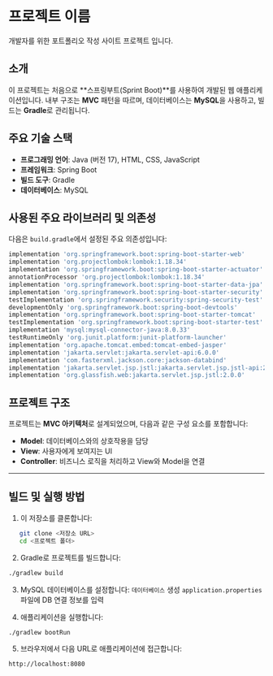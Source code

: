 # 프로젝트 이름
개발자를 위한 포트폴리오 작성 사이트 프로젝트 입니다.

## 소개
이 프로젝트는 처음으로 **스프링부트(Sprint Boot)**를 사용하여 개발된 웹 애플리케이션입니다. 내부 구조는 **MVC** 패턴을 따르며, 데이터베이스는 **MySQL**을 사용하고, 빌드는 **Gradle**로 관리됩니다.

## 주요 기술 스택
- **프로그래밍 언어**: Java (버전 17), HTML, CSS, JavaScript
- **프레임워크**: Spring Boot
- **빌드 도구**: Gradle
- **데이터베이스**: MySQL

## 사용된 주요 라이브러리 및 의존성
다음은 `build.gradle`에서 설정된 주요 의존성입니다:

```gradle
implementation 'org.springframework.boot:spring-boot-starter-web'
implementation 'org.projectlombok:lombok:1.18.34'
implementation 'org.springframework.boot:spring-boot-starter-actuator'
annotationProcessor 'org.projectlombok:lombok:1.18.34'
implementation 'org.springframework.boot:spring-boot-starter-data-jpa'
implementation 'org.springframework.boot:spring-boot-starter-security'
testImplementation 'org.springframework.security:spring-security-test'
developmentOnly 'org.springframework.boot:spring-boot-devtools'
implementation 'org.springframework.boot:spring-boot-starter-tomcat'
testImplementation 'org.springframework.boot:spring-boot-starter-test'
implementation 'mysql:mysql-connector-java:8.0.33'
testRuntimeOnly 'org.junit.platform:junit-platform-launcher'
implementation 'org.apache.tomcat.embed:tomcat-embed-jasper'
implementation 'jakarta.servlet:jakarta.servlet-api:6.0.0'
implementation 'com.fasterxml.jackson.core:jackson-databind'
implementation 'jakarta.servlet.jsp.jstl:jakarta.servlet.jsp.jstl-api:2.0.0'
implementation 'org.glassfish.web:jakarta.servlet.jsp.jstl:2.0.0'
```

## 프로젝트 구조
프로젝트는 **MVC 아키텍처**로 설계되었으며, 다음과 같은 구성 요소를 포함합니다:

- **Model**: 데이터베이스와의 상호작용을 담당
- **View**: 사용자에게 보여지는 UI
- **Controller**: 비즈니스 로직을 처리하고 View와 Model을 연결

---

## 빌드 및 실행 방법
1. 이 저장소를 클론합니다:
```bash
   git clone <저장소 URL>
   cd <프로젝트 폴더>
```

2. Gradle로 프로젝트를 빌드합니다:
  ```bash
  ./gradlew build
  ```

3. MySQL 데이터베이스를 설정합니다:
  `데이터베이스` 생성
  `application.properties` 파일에 DB 연결 정보를 입력

4. 애플리케이션을 실행합니다:
  ```bash
  ./gradlew bootRun
  ```

5. 브라우저에서 다음 URL로 애플리케이션에 접근합니다:
  ``` 
  http://localhost:8080
  ```

